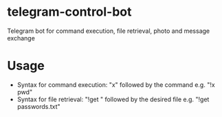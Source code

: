 # telegram-control-bot
Telegram bot for command execution, file retrieval, photo and message exchange

# Usage
  * Syntax for command execution: "x" followed by the command e.g. "!x pwd"
  * Syntax for file retrieval: "!get " followed by the desired file e.g. "!get passwords.txt"
